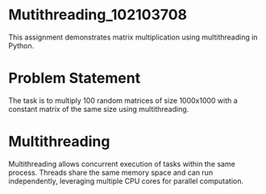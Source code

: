# Mutithreading_102103708
This assignment demonstrates matrix multiplication using multithreading in Python.
# Problem Statement
The task is to multiply 100 random matrices of size 1000x1000 with a constant matrix of the same size using multithreading.
# Multithreading
Multithreading allows concurrent execution of tasks within the same process. Threads share the same memory space and can run independently, leveraging multiple CPU cores for parallel computation.
